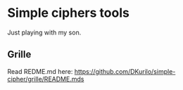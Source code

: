 # Simple ciphers tools

Just playing with my son.

## Grille

Read REDME.md here: https://github.com/DKurilo/simple-cipher/grille/README.mds
